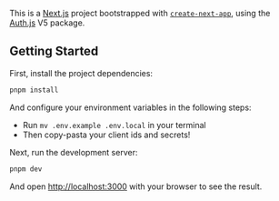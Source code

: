 This is a [Next.js](https://nextjs.org/) project bootstrapped with [`create-next-app`](https://github.com/vercel/next.js/tree/canary/packages/create-next-app), using the [Auth.js](https://authjs.dev/) V5 package.

## Getting Started

First, install the project dependencies:

```bash
pnpm install
```

And configure your environment variables in the following steps:

-   Run `mv .env.example .env.local` in your terminal
-   Then copy-pasta your client ids and secrets!

Next, run the development server:

```bash
pnpm dev
```

And open [http://localhost:3000](http://localhost:3000) with your browser to see the result.

